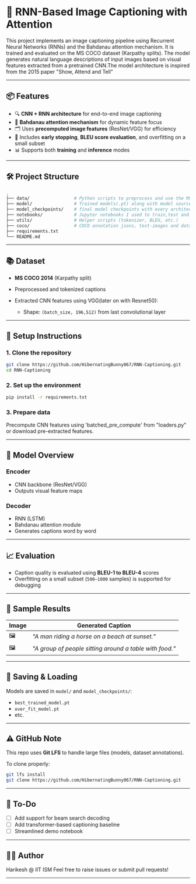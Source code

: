 # 🧠 RNN-Based Image Captioning with Attention

This project implements an image captioning pipeline using Recurrent Neural Networks (RNNs) and the Bahdanau attention mechanism. It is trained and evaluated on the MS COCO dataset (Karpathy splits). The model generates natural language descriptions of input images based on visual features extracted from a pretrained CNN.The model architecture is inspired from the 2015 paper "Show, Attend and Tell"

---

## 📦 Features

- 🔍 **CNN + RNN architecture** for end-to-end image captioning  
- 🧠 **Bahdanau attention mechanism** for dynamic feature focus  
- 🗂️ Uses **precomputed image features** (ResNet/VGG) for efficiency  
- 🧪 Includes **early stopping**, **BLEU score evaluation**, and overfitting on a small subset  
- 📊 Supports both **training** and **inference** modes

---

## 🛠️ Project Structure

```bash
.
├── data/                 # Python scripts to preprocess and use the MS COCO data.
├── model/                # Trained models(.pt) along with model source code 
├── model_checkpoints/    # final model checkpoints with every architecture detail
├── notebooks/            # Jupyter notebooks I used to train,test and experimented with the model
├── utils/                # Helper scripts (tokenizer, BLEU, etc.)
├── coco/                 # COCO annotation jsons, test-images and data sample used along with the vocabulary
├── requirements.txt
└── README.md
````

---

## 📚 Dataset

* **MS COCO 2014** (Karpathy split)
* Preprocessed and tokenized captions
* Extracted CNN features using VGG(later on with Resnet50):

  * Shape: `(batch_size, 196,512)` from last convolutional layer

---

## 🚀 Setup Instructions

### 1. Clone the repository

```bash
git clone https://github.com/HibernatingBunny067/RNN-Captioning.git
cd RNN-Captioning
```

### 2. Set up the environment

```bash
pip install -r requirements.txt
```

### 3. Prepare data

Precompute CNN features using 'batched_pre_compute' from "loaders.py" or download pre-extracted features.

---

## 🧠 Model Overview

### Encoder

* CNN backbone (ResNet/VGG)
* Outputs visual feature maps

### Decoder

* RNN (LSTM)
* Bahdanau attention module
* Generates captions word by word

---

## 📈 Evaluation

* Caption quality is evaluated using **BLEU-1 to BLEU-4** scores
* Overfitting on a small subset (`500–1000` samples) is supported for debugging

---

## 🧪 Sample Results

| Image | Generated Caption                                       |
| ----- | ------------------------------------------------------- |
| 🖼️   | *"A man riding a horse on a beach at sunset."*          |
| 🖼️   | *"A group of people sitting around a table with food."* |

---

## 💾 Saving & Loading

Models are saved in `model/` and `model_checkpoints/`:

* `best_trained_model.pt`
* `over_fit_model.pt`
* etc.

---

## ⚠️ GitHub Note

This repo uses **Git LFS** to handle large files (models, dataset annotations).

To clone properly:

```bash
git lfs install
git clone https://github.com/HibernatingBunny067/RNN-Captioning.git
```

---

## 📌 To-Do

* [ ] Add support for beam search decoding
* [ ] Add transformer-based captioning baseline
* [ ] Streamlined demo notebook

---

## 👨‍🔬 Author

Harikesh @ IIT ISM
Feel free to raise issues or submit pull requests!

---
